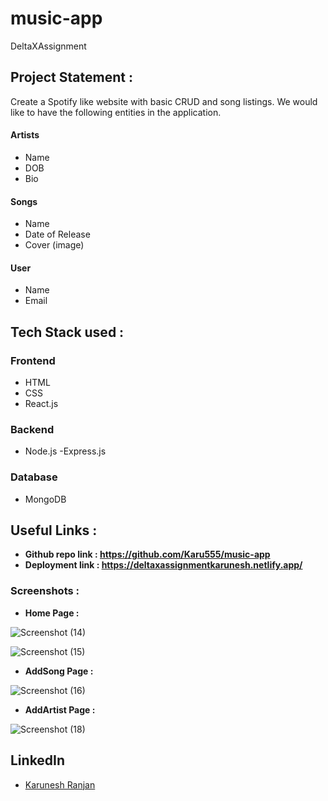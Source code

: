 # music-app
DeltaXAssignment


## Project Statement : 

 Create a Spotify like website with basic CRUD and song listings. 
 We would like to have the following entities in the application. 
#### Artists
 - Name
 - DOB
 - Bio
#### Songs
 - Name
 - Date of Release
 - Cover (image)
#### User
 - Name
 - Email


## Tech Stack used : 
### Frontend
- HTML
- CSS
- React.js

### Backend
- Node.js
-Express.js

### Database
- MongoDB

## Useful Links :
- **Github repo link :  https://github.com/Karu555/music-app**
- **Deployment link :  https://deltaxassignmentkarunesh.netlify.app/**

### Screenshots :

- **Home Page :** 


![Screenshot (14)](https://user-images.githubusercontent.com/73343061/188501757-580b3450-03fb-439d-a78f-4979836994c1.png)
 
![Screenshot (15)](https://user-images.githubusercontent.com/73343061/188501840-e7b5d281-7809-4c04-a670-ed081d47da0d.png)

- **AddSong Page :**



![Screenshot (16)](https://user-images.githubusercontent.com/73343061/188501955-546cb469-63bd-4f15-8229-05cfe19feedc.png)


- **AddArtist Page :**
 


![Screenshot (18)](https://user-images.githubusercontent.com/73343061/188502181-5bb4ae50-6885-4f96-963d-f8d852dec062.png)


## LinkedIn ##

- [Karunesh Ranjan](linkedin.com/in/karunesh-ranjan-6515211a0)
